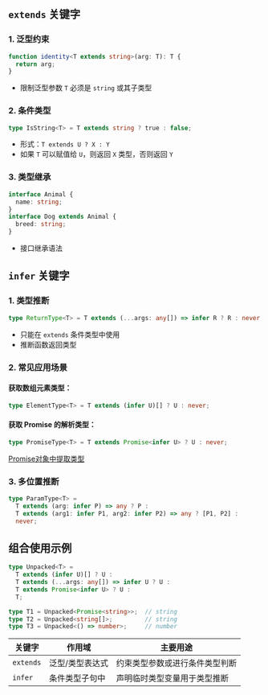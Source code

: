## `extends` 关键字

### 1. 泛型约束
```typescript
function identity<T extends string>(arg: T): T {
  return arg;
}
```
- 限制泛型参数 `T` 必须是 `string` 或其子类型

### 2. 条件类型
```typescript
type IsString<T> = T extends string ? true : false;
```
- 形式：`T extends U ? X : Y`
- 如果 `T` 可以赋值给 `U`，则返回 `X` 类型，否则返回 `Y`

### 3. 类型继承
```typescript
interface Animal {
  name: string;
}
interface Dog extends Animal {
  breed: string;
}
```
- 接口继承语法

## `infer` 关键字

### 1. 类型推断
```typescript
type ReturnType<T> = T extends (...args: any[]) => infer R ? R : never;
```
- 只能在 `extends` 条件类型中使用
- 推断函数返回类型

### 2. 常见应用场景

#### 获取数组元素类型：
```typescript
type ElementType<T> = T extends (infer U)[] ? U : never;
```

#### 获取 Promise 的解析类型：
```typescript
type PromiseType<T> = T extends Promise<infer U> ? U : never;
```
[Promise对象中提取类型](TypeScript/面试/Promise对象中提取类型.md)

### 3. 多位置推断
```typescript
type ParamType<T> = 
  T extends (arg: infer P) => any ? P : 
  T extends (arg1: infer P1, arg2: infer P2) => any ? [P1, P2] : 
  never;
```

## 组合使用示例

```typescript
type Unpacked<T> = 
  T extends (infer U)[] ? U :
  T extends (...args: any[]) => infer U ? U :
  T extends Promise<infer U> ? U :
  T;

type T1 = Unpacked<Promise<string>>;  // string
type T2 = Unpacked<string[]>;         // string
type T3 = Unpacked<() => number>;     // number
```

| 关键字  | 作用域            | 主要用途                          |
|---------|-------------------|-----------------------------------|
| `extends` | 泛型/类型表达式   | 约束类型参数或进行条件类型判断    |
| `infer`   | 条件类型子句中    | 声明临时类型变量用于类型推断      |
